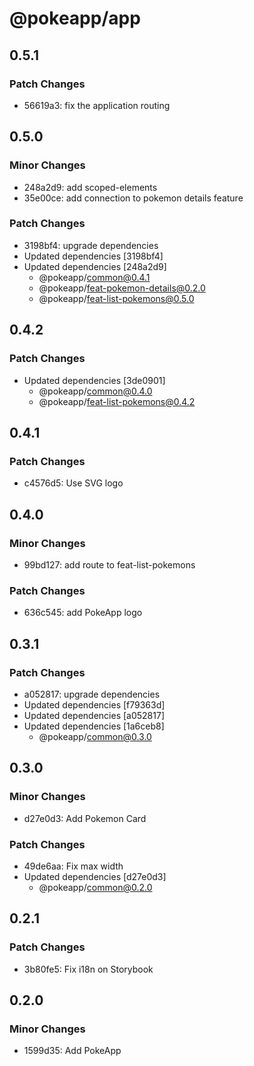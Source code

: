 # @pokeapp/app

## 0.5.1

### Patch Changes

- 56619a3: fix the application routing

## 0.5.0

### Minor Changes

- 248a2d9: add scoped-elements
- 35e00ce: add connection to pokemon details feature

### Patch Changes

- 3198bf4: upgrade dependencies
- Updated dependencies [3198bf4]
- Updated dependencies [248a2d9]
  - @pokeapp/common@0.4.1
  - @pokeapp/feat-pokemon-details@0.2.0
  - @pokeapp/feat-list-pokemons@0.5.0

## 0.4.2

### Patch Changes

- Updated dependencies [3de0901]
  - @pokeapp/common@0.4.0
  - @pokeapp/feat-list-pokemons@0.4.2

## 0.4.1

### Patch Changes

- c4576d5: Use SVG logo

## 0.4.0

### Minor Changes

- 99bd127: add route to feat-list-pokemons

### Patch Changes

- 636c545: add PokeApp logo

## 0.3.1

### Patch Changes

- a052817: upgrade dependencies
- Updated dependencies [f79363d]
- Updated dependencies [a052817]
- Updated dependencies [1a6ceb8]
  - @pokeapp/common@0.3.0

## 0.3.0

### Minor Changes

- d27e0d3: Add Pokemon Card

### Patch Changes

- 49de6aa: Fix max width
- Updated dependencies [d27e0d3]
  - @pokeapp/common@0.2.0

## 0.2.1

### Patch Changes

- 3b80fe5: Fix i18n on Storybook

## 0.2.0

### Minor Changes

- 1599d35: Add PokeApp
